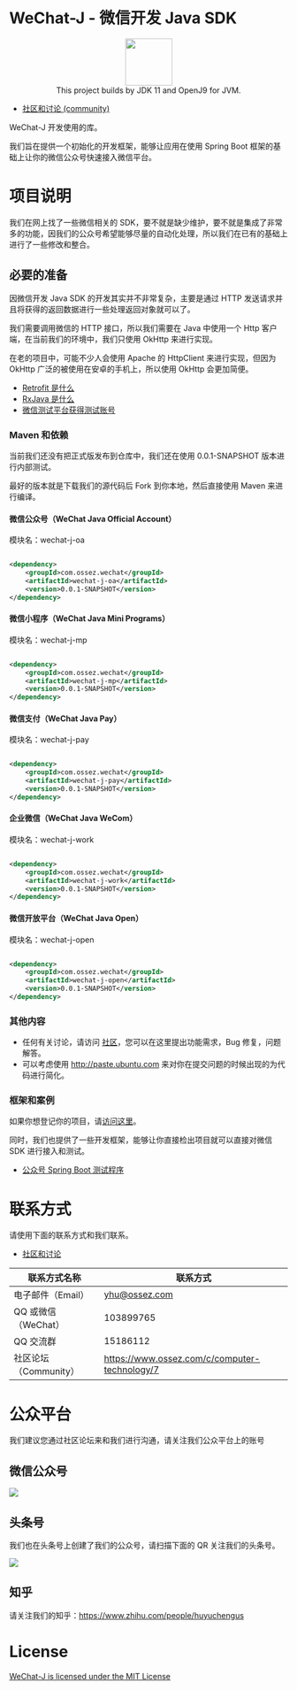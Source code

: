 # WeChat-J - 微信开发 Java SDK

<p align="center">
    <a href="https://github.com/honeymoose">
        <img height=85 src="https://avatars1.githubusercontent.com/u/45009982?s=200&v=4">
    </a>
    <br>This project builds by JDK 11 and OpenJ9 for JVM.
</p>

* [社区和讨论 (community)](https://www.ossez.com/tag/wechat)

WeChat-J 开发使用的库。

我们旨在提供一个初始化的开发框架，能够让应用在使用 Spring Boot 框架的基础上让你的微信公众号快速接入微信平台。

# 项目说明

我们在网上找了一些微信相关的 SDK，要不就是缺少维护，要不就是集成了非常多的功能，因我们的公众号希望能够尽量的自动化处理，所以我们在已有的基础上进行了一些修改和整合。

## 必要的准备

因微信开发 Java SDK 的开发其实并不非常复杂，主要是通过 HTTP 发送请求并且将获得的返回数据进行一些处理返回对象就可以了。

我们需要调用微信的 HTTP 接口，所以我们需要在 Java 中使用一个 Http 客户端，在当前我们的环境中，我们只使用 OkHttp 来进行实现。

在老的项目中，可能不少人会使用 Apache 的 HttpClient 来进行实现，但因为 OkHttp 广泛的被使用在安卓的手机上，所以使用 OkHttp
会更加简便。

* [Retrofit 是什么](https://www.ossez.com/t/retrofit/14302)
* [RxJava 是什么](https://www.ossez.com/t/rxjava/14305)
* [微信测试平台获得测试账号](https://www.ossez.com/t/topic/14281)

### Maven 和依赖

当前我们还没有把正式版发布到仓库中，我们还在使用 0.0.1-SNAPSHOT 版本进行内部测试。

最好的版本就是下载我们的源代码后 Fork 到你本地，然后直接使用 Maven 来进行编译。

#### 微信公众号（WeChat Java Official Account）

模块名：wechat-j-oa

```xml

<dependency>
    <groupId>com.ossez.wechat</groupId>
    <artifactId>wechat-j-oa</artifactId>
    <version>0.0.1-SNAPSHOT</version>
</dependency>
```

#### 微信小程序（WeChat Java Mini Programs）

模块名：wechat-j-mp

```xml

<dependency>
    <groupId>com.ossez.wechat</groupId>
    <artifactId>wechat-j-mp</artifactId>
    <version>0.0.1-SNAPSHOT</version>
</dependency>
```

#### 微信支付（WeChat Java Pay）

模块名：wechat-j-pay

```xml

<dependency>
    <groupId>com.ossez.wechat</groupId>
    <artifactId>wechat-j-pay</artifactId>
    <version>0.0.1-SNAPSHOT</version>
</dependency>
```

#### 企业微信（WeChat Java WeCom）

模块名：wechat-j-work

```xml

<dependency>
    <groupId>com.ossez.wechat</groupId>
    <artifactId>wechat-j-work</artifactId>
    <version>0.0.1-SNAPSHOT</version>
</dependency>
```

#### 微信开放平台（WeChat Java Open）

模块名：wechat-j-open

```xml

<dependency>
    <groupId>com.ossez.wechat</groupId>
    <artifactId>wechat-j-open</artifactId>
    <version>0.0.1-SNAPSHOT</version>
</dependency>
```

### 其他内容

* 任何有关讨论，请访问 [社区](https://www.ossez.com/tag/wechat)，您可以在这里提出功能需求，Bug 修复，问题解答。
* 可以考虑使用 http://paste.ubuntu.com 来对你在提交问题的时候出现的为代码进行简化。

### 框架和案例

如果你想登记你的项目，请[访问这里](https://www.ossez.com/t/wechat-j-demo/14303)。

同时，我们也提供了一些开发框架，能够让你直接检出项目就可以直接对微信 SDK 进行接入和测试。

* [公众号 Spring Boot 测试程序](https://github.com/honeymoose/WeChat-Official-Account-Spring)

# 联系方式

请使用下面的联系方式和我们联系。

* [社区和讨论](https://www.ossez.com/tag/chat-gpt)

| 联系方式名称           | 联系方式                                          |
|------------------|-----------------------------------------------|
| 电子邮件（Email）      | [yhu@ossez.com](mailto:yhu@ossez.com)         |
| QQ 或微信（WeChat）   | 103899765                                     |
| QQ 交流群           | 15186112                                      |
| 社区论坛 （Community） | https://www.ossez.com/c/computer-technology/7 |

# 公众平台

我们建议您通过社区论坛来和我们进行沟通，请关注我们公众平台上的账号

## 微信公众号

![](https://cdn.ossez.com/img/cwikius/cwikius-qr-wechat-search-w400.png)

## 头条号

我们也在头条号上创建了我们的公众号，请扫描下面的 QR 关注我们的头条号。

![](https://cdn.ossez.com/img/cwikius/cwikus-qr-toutiao.png)

## 知乎

请关注我们的知乎：https://www.zhihu.com/people/huyuchengus

# License

[WeChat-J is licensed under the MIT License](https://src.ossez.com/honeymoose/WeChat-J/src/branch/main/LICENSE)
